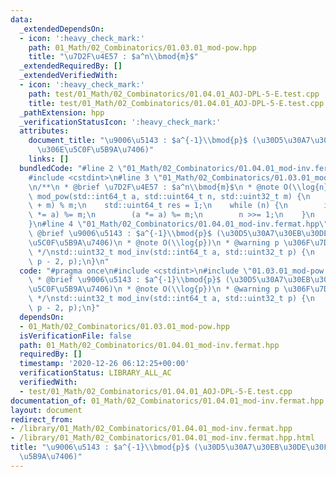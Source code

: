 ```yaml
---
data:
  _extendedDependsOn:
  - icon: ':heavy_check_mark:'
    path: 01_Math/02_Combinatorics/01.03.01_mod-pow.hpp
    title: "\u7D2F\u4E57 : $a^n\\bmod{m}$"
  _extendedRequiredBy: []
  _extendedVerifiedWith:
  - icon: ':heavy_check_mark:'
    path: test/01_Math/02_Combinatorics/01.04.01_AOJ-DPL-5-E.test.cpp
    title: test/01_Math/02_Combinatorics/01.04.01_AOJ-DPL-5-E.test.cpp
  _pathExtension: hpp
  _verificationStatusIcon: ':heavy_check_mark:'
  attributes:
    document_title: "\u9006\u5143 : $a^{-1}\\bmod{p}$ (\u30D5\u30A7\u30EB\u30DE\u30FC\
      \u306E\u5C0F\u5B9A\u7406)"
    links: []
  bundledCode: "#line 2 \"01_Math/02_Combinatorics/01.04.01_mod-inv.fermat.hpp\"\n\
    #include <cstdint>\n#line 3 \"01_Math/02_Combinatorics/01.03.01_mod-pow.hpp\"\n\
    \n/**\n * @brief \u7D2F\u4E57 : $a^n\\bmod{m}$\n * @note O(\\log{n})\n */\nstd::uint32_t\
    \ mod_pow(std::int64_t a, std::uint64_t n, std::uint32_t m) {\n    a = (a % m\
    \ + m) % m;\n    std::uint64_t res = 1;\n    while (n) {\n        if (n & 1) (res\
    \ *= a) %= m;\n        (a *= a) %= m;\n        n >>= 1;\n    }\n    return (std::uint32_t)res;\n\
    }\n#line 4 \"01_Math/02_Combinatorics/01.04.01_mod-inv.fermat.hpp\"\n\n/**\n *\
    \ @brief \u9006\u5143 : $a^{-1}\\bmod{p}$ (\u30D5\u30A7\u30EB\u30DE\u30FC\u306E\
    \u5C0F\u5B9A\u7406)\n * @note O(\\log{p})\n * @warning p \u306F\u7D20\u6570\n\
    \ */\nstd::uint32_t mod_inv(std::int64_t a, std::uint32_t p) {\n    return mod_pow(a,\
    \ p - 2, p);\n}\n"
  code: "#pragma once\n#include <cstdint>\n#include \"01.03.01_mod-pow.hpp\"\n\n/**\n\
    \ * @brief \u9006\u5143 : $a^{-1}\\bmod{p}$ (\u30D5\u30A7\u30EB\u30DE\u30FC\u306E\
    \u5C0F\u5B9A\u7406)\n * @note O(\\log{p})\n * @warning p \u306F\u7D20\u6570\n\
    \ */\nstd::uint32_t mod_inv(std::int64_t a, std::uint32_t p) {\n    return mod_pow(a,\
    \ p - 2, p);\n}"
  dependsOn:
  - 01_Math/02_Combinatorics/01.03.01_mod-pow.hpp
  isVerificationFile: false
  path: 01_Math/02_Combinatorics/01.04.01_mod-inv.fermat.hpp
  requiredBy: []
  timestamp: '2020-12-26 06:12:25+00:00'
  verificationStatus: LIBRARY_ALL_AC
  verifiedWith:
  - test/01_Math/02_Combinatorics/01.04.01_AOJ-DPL-5-E.test.cpp
documentation_of: 01_Math/02_Combinatorics/01.04.01_mod-inv.fermat.hpp
layout: document
redirect_from:
- /library/01_Math/02_Combinatorics/01.04.01_mod-inv.fermat.hpp
- /library/01_Math/02_Combinatorics/01.04.01_mod-inv.fermat.hpp.html
title: "\u9006\u5143 : $a^{-1}\\bmod{p}$ (\u30D5\u30A7\u30EB\u30DE\u30FC\u306E\u5C0F\
  \u5B9A\u7406)"
---
```

